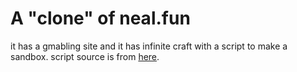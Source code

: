 # A "clone" of neal.fun
it has a gmabling site and it has infinite craft with a script to make a sandbox. script source is from [here](https://github.com/unfiltering/Infinite-Craft-Element-Manager).
